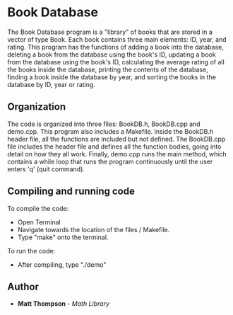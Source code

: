 # Book Database

The Book Database program is a "library" of books that are stored in a vector of type Book. Each book contains three main elements: ID, year, and rating. This program has the functions of adding a book into the database, deleting a book from the database using the book's ID, updating a book from the database using the book's ID, calculating the average rating of all the books inside the database, printing the contents of the database, finding a book inside the database by year, and sorting the books in the database by ID, year or rating.

## Organization

The code is organized into three files: BookDB.h, BookDB.cpp and demo.cpp. This program also includes a Makefile. Inside the BookDB.h header file, all the functions are included but not defined. The BookDB.cpp file includes the header file and defines all the function bodies, going into detail on how they all work. Finally, demo.cpp runs the main method, which contains a while loop that runs the program continuously until the user enters 'q' (quit command).

## Compiling and running code

To compile the code:
- Open Terminal
- Navigate towards the location of the files / Makefile.
- Type "make" onto the terminal.

To run the code:
- After compiling, type "./demo"

## Author

* **Matt Thompson** - *Math Library*
